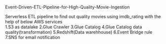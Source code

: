 Event-Driven-ETL-Pipeline-for-High-Quality-Movie-Ingestion

Serverless ETL pipeline to find out quality movies using imdb_rating with the help of below AWS services  
1.S3 as datalake
2.Glue Crawler
3.Glue Catalog
4.Glue Catalog data quality(transformation)
5.Redshift(Data warehhouse)
6.Event Bridge rule
7.SNS for email notification
